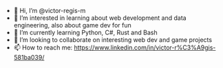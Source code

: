 - 👋 Hi, I’m @victor-regis-m
- 👀 I’m interested in learning about web development and data engineering, also about game dev for fun
- 🌱 I’m currently learning Python, C#, Rust and Bash
- 💞️ I’m looking to collaborate on interesting web dev and game projects
- 📫 How to reach me: https://www.linkedin.com/in/victor-r%C3%A9gis-581ba039/

<!---
victor-regis-m/victor-regis-m is a ✨ special ✨ repository because its `README.md` (this file) appears on your GitHub profile.
You can click the Preview link to take a look at your changes.
--->
